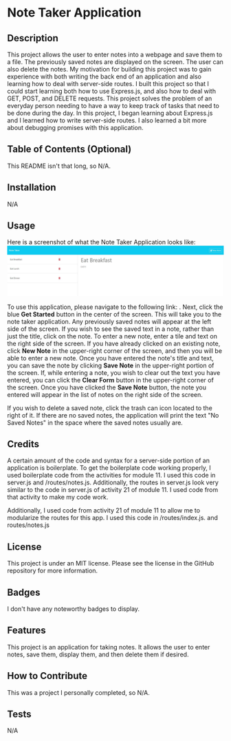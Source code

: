 # Note Taker Application

## Description

This project allows the user to enter notes into a webpage and save them to a file.  The previously saved notes are displayed on the screen.  The user can also delete the notes.  My motivation for building this project was to gain experience with both writing the back end of an application and also learning how to deal with server-side routes.  I built this project so that I could start learning both how to use Express.js, and also how to deal with GET, POST, and DELETE requests.  This project solves the problem of an everyday person needing to have a way to keep track of tasks that need to be done during the day.  In this project, I began learning about Express.js and I learned how to write server-side routes.  I also learned a bit more about debugging promises with this application.

## Table of Contents (Optional)

This README isn't that long, so N/A.

## Installation

N/A 

## Usage

Here is a screenshot of what the Note Taker Application looks like: ![A screenshot of the Note Taker Application](./public/assets/images/note-taker-application-screenshot.JPG)

To use this application, please navigate to the following link: []().  Next, click the blue **Get Started** button in the center of the screen.  This will take you to the note taker application.  Any previously saved notes will appear at the left side of the screen.  If you wish to see the saved text in a note, rather than just the title, click on the note.  To enter a new note, enter a tile and text on the right side of the screen.  If you have already clicked on an existing note, click **New Note** in the upper-right corner of the screen, and then you will be able to enter a new note.  Once you have entered the note's title and text, you can save the note by clicking **Save Note** in the upper-right portion of the screen.  If, while entering a note, you wish to clear out the text you have entered, you can click the **Clear Form** button in the upper-right corner of the screen.  Once you have clicked the **Save Note** button, the note you entered will appear in the list of notes on the right side of the screen.

If you wish to delete a saved note, click the trash can icon located to the right of it.  If there are no saved notes, the application will print the text "No Saved Notes" in the space where the saved notes usually are.

## Credits

A certain amount of the code and syntax for a server-side portion of an application is boilerplate.  To get the boilerplate code working properly, I used boilerplate code from the activities for module 11.  I used this code in server.js and /routes/notes.js.  Additionally, the routes in server.js look very similar to the code in server.js of activity 21 of module 11.  I used code from that activity to make my code work.

Additionally, I used code from activity 21 of module 11 to allow me to modularize the routes for this app.  I used this code in /routes/index.js. and routes/notes.js

## License

This project is under an MIT license.  Please see the license in the GitHub repository for more information.

## Badges

I don't have any noteworthy badges to display.

## Features

This project is an application for taking notes.  It allows the user to enter notes, save them, display them, and then delete them if desired.

## How to Contribute

This was a project I personally completed, so N/A.

## Tests

N/A